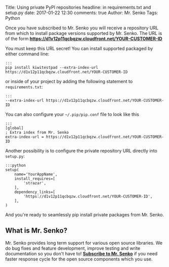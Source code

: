 Title: Using private PyPI repositories
headline: in requirements.txt and setup.py
date: 2017-01-22 12:30
comments: true
Author: Mr. Senko
Tags: Python


Once you have subscribed to Mr. Senko you will receive a repository URL from
which to install package versions supported by Mr. Senko. The URL is of the form
**https://d1v12p11qcbqzw.cloudfront.net/YOUR-CUSTOMER-ID**

You must keep this URL secret! You can install supported packaged by either command line:

    :::
    pip install kiwitestpad --extra-index-url https://d1v12p11qcbqzw.cloudfront.net/YOUR-CUSTOMER-ID

or inside of your project by adding the following statement to `requirements.txt`:

    :::
    --extra-index-url https://d1v12p11qcbqzw.cloudfront.net/YOUR-CUSTOMER-ID

You can also configure your `~/.pip/pip.conf` file to look like this

    :::
    [global]
    ; Extra index from Mr. Senko
    extra-index-url = https://d1v12p11qcbqzw.cloudfront.net/YOUR-CUSTOMER-ID


Another possibility is to configure the private repository URL directly into `setup.py`:

    :::python
    setup(
        name='YourAppName',
        install_requires=[
            'strazar',
        ],
        dependency_links=[
            'https://d1v12p11qcbqzw.cloudfront.net/YOUR-CUSTOMER-ID',
        ],
    )


And you're ready to seamlessly pip install private packages from Mr. Senko.

What is Mr. Senko?
------------------

Mr. Senko provides long term support for various open source libraries. We do
bug fixes and feature development, improve testing and write documentation so
you don't have to!
**[Subscribe to Mr. Senko]({filename}pages/subscribe.html)**
if you need faster response cycle for the open source components which you use.
